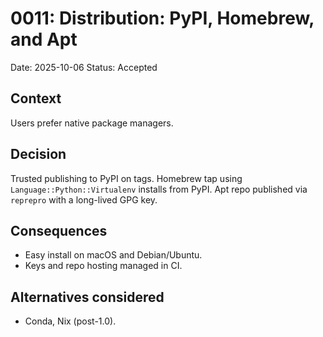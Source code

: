 
# 0011: Distribution: PyPI, Homebrew, and Apt

Date: 2025-10-06
Status: Accepted

## Context

Users prefer native package managers.

## Decision

Trusted publishing to PyPI on tags. Homebrew tap using `Language::Python::Virtualenv` installs from PyPI. Apt repo published via `reprepro` with a long-lived GPG key.

## Consequences

* Easy install on macOS and Debian/Ubuntu.
* Keys and repo hosting managed in CI.

## Alternatives considered

* Conda, Nix (post-1.0).
